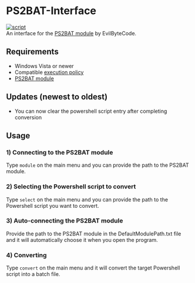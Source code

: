# PS2BAT-Interface
[![script](https://img.shields.io/github/actions/workflow/status/ExtremePro11299/Powershell-networking-tool/powershell.yml?label=PowerShellScriptAnalysis&logo=Powershell)](https://github.com/ExtremePro11299/Powershell-networking-tool/actions?workflow=PSScriptAnalyzer)  
An interface for the [PS2BAT module](https://github.com/EvilBytecode/PS2BAT) by EvilByteCode.

## Requirements
- Windows Vista or newer
- Compatible [execution policy](https://learn.microsoft.com/en-us/powershell/module/microsoft.powershell.core/about/about_execution_policies?view=powershell-7.4)
- [PS2BAT module](https://github.com/EvilBytecode/PS2BAT)

## Updates (newest to oldest)
- You can now clear the powershell script entry after completing conversion

## Usage

### 1) Connecting to the PS2BAT module
Type `module` on the main menu and you can provide the path to the PS2BAT module.

### 2) Selecting the Powershell script to convert
Type `select` on the main menu and you can provide the path to the Powershell script you want to convert.

### 3) Auto-connecting the PS2BAT module
Provide the path to the PS2BAT module in the DefaultModulePath.txt file and it will automatically choose it when you open the program.

### 4) Converting
Type `convert` on the main menu and it will convert the target Powershell script into a batch file.
